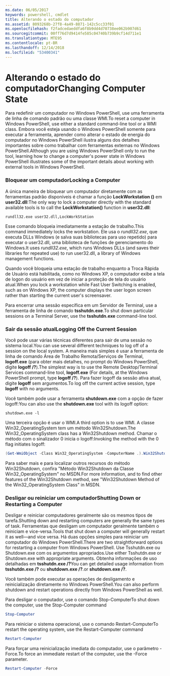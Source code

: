 ```yaml
---
ms.date: 06/05/2017
keywords: powershell, cmdlet
title: Alterando o estado do computador
ms.assetid: 8093268b-27f8-4a49-8871-142c5cc33f01
ms.openlocfilehash: f2fadcedaeddfa6f8b9dd4d70738ee062b907d61
ms.sourcegitcommit: 00ff76d7d9414fe585c04740b739b9cf14d711e1
ms.translationtype: MTE95
ms.contentlocale: pt-BR
ms.lasthandoff: 12/14/2018
ms.locfileid: "53400341"
---
```

# <a name="changing-computer-state"></a><span data-ttu-id="99c60-103">Alterando o estado do computador</span><span class="sxs-lookup"><span data-stu-id="99c60-103">Changing Computer State</span></span>

<span data-ttu-id="99c60-104">Para redefinir um computador no Windows PowerShell, use uma ferramenta de linha de comando padrão ou uma classe WMI.</span><span class="sxs-lookup"><span data-stu-id="99c60-104">To reset a computer in Windows PowerShell, use either a standard command-line tool or a WMI class.</span></span> <span data-ttu-id="99c60-105">Embora você esteja usando o Windows PowerShell somente para executar a ferramenta, aprender como alterar o estado de energia do computador no Windows PowerShell ilustra alguns dos detalhes importantes sobre como trabalhar com ferramentas externas no Windows PowerShell.</span><span class="sxs-lookup"><span data-stu-id="99c60-105">Although you are using Windows PowerShell only to run the tool, learning how to change a computer's power state in Windows PowerShell illustrates some of the important details about working with external tools in Windows PowerShell.</span></span>

### <a name="locking-a-computer"></a><span data-ttu-id="99c60-106">Bloquear um computador</span><span class="sxs-lookup"><span data-stu-id="99c60-106">Locking a Computer</span></span>

<span data-ttu-id="99c60-107">A única maneira de bloquear um computador diretamente com as ferramentas padrão disponíveis é chamar a função **LockWorkstation ()** em **user32.dll**:</span><span class="sxs-lookup"><span data-stu-id="99c60-107">The only way to lock a computer directly with the standard available tools is to call the **LockWorkstation()** function in **user32.dll**:</span></span>

```
rundll32.exe user32.dll,LockWorkStation
```

<span data-ttu-id="99c60-108">Esse comando bloqueia imediatamente a estação de trabalho.</span><span class="sxs-lookup"><span data-stu-id="99c60-108">This command immediately locks the workstation.</span></span> <span data-ttu-id="99c60-109">Ele usa o *rundll32.exe*, que executa DLLs Windows (e salva suas bibliotecas para uso repetido) para executar o user32.dll, uma biblioteca de funções de gerenciamento do Windows.</span><span class="sxs-lookup"><span data-stu-id="99c60-109">It uses *rundll32.exe*, which runs Windows DLLs (and saves their libraries for repeated use) to run user32.dll, a library of Windows management functions.</span></span>

<span data-ttu-id="99c60-110">Quando você bloqueia uma estação de trabalho enquanto a Troca Rápida de Usuário está habilitada, como no Windows XP, o computador exibe a tela de logon do usuário em vez de iniciar a proteção de tela do usuário atual.</span><span class="sxs-lookup"><span data-stu-id="99c60-110">When you lock a workstation while Fast User Switching is enabled, such as on Windows XP, the computer displays the user logon screen rather than starting the current user's screensaver.</span></span>

<span data-ttu-id="99c60-111">Para encerrar uma sessão específica em um Servidor de Terminal, use a ferramenta de linha de comando **tsshutdn.exe**.</span><span class="sxs-lookup"><span data-stu-id="99c60-111">To shut down particular sessions on a Terminal Server, use the **tsshutdn.exe** command-line tool.</span></span>

### <a name="logging-off-the-current-session"></a><span data-ttu-id="99c60-112">Sair da sessão atual</span><span class="sxs-lookup"><span data-stu-id="99c60-112">Logging Off the Current Session</span></span>

<span data-ttu-id="99c60-113">Você pode usar várias técnicas diferentes para sair de uma sessão no sistema local.</span><span class="sxs-lookup"><span data-stu-id="99c60-113">You can use several different techniques to log off of a session on the local system.</span></span> <span data-ttu-id="99c60-114">A maneira mais simples é usar a ferramenta de linha de comando Área de Trabalho Remota/Serviços de Terminal, **logoff.exe** (para obter mais detalhes, no prompt do Windows PowerShell, digite **logoff /?**).</span><span class="sxs-lookup"><span data-stu-id="99c60-114">The simplest way is to use the Remote Desktop/Terminal Services command-line tool, **logoff.exe** (For details, at the Windows PowerShell prompt, type **logoff /?**).</span></span> <span data-ttu-id="99c60-115">Para fazer logoff da sessão ativa atual, digite **logoff** sem argumentos.</span><span class="sxs-lookup"><span data-stu-id="99c60-115">To log off the current active session, type **logoff** with no arguments.</span></span>

<span data-ttu-id="99c60-116">Você também pode usar a ferramenta **shutdown.exe** com a opção de fazer logoff:</span><span class="sxs-lookup"><span data-stu-id="99c60-116">You can also use the **shutdown.exe** tool with its logoff option:</span></span>

```
shutdown.exe -l
```

<span data-ttu-id="99c60-117">Uma terceira opção é usar o WMI.</span><span class="sxs-lookup"><span data-stu-id="99c60-117">A third option is to use WMI.</span></span> <span data-ttu-id="99c60-118">A classe Win32_OperatingSystem tem um método Win32Shutdown.</span><span class="sxs-lookup"><span data-stu-id="99c60-118">The Win32_OperatingSystem class has a Win32Shutdown method.</span></span> <span data-ttu-id="99c60-119">Chamar o método com o sinalizador 0 inicia o logoff:</span><span class="sxs-lookup"><span data-stu-id="99c60-119">Invoking the method with the 0 flag initiates logoff:</span></span>

```powershell
(Get-WmiObject -Class Win32_OperatingSystem -ComputerName .).Win32Shutdown(0)
```

<span data-ttu-id="99c60-120">Para saber mais e para localizar outros recursos do método Win32Shutdown, confira "Método Win32Shutdown da Classe Win32_OperatingSystem" no MSDN.</span><span class="sxs-lookup"><span data-stu-id="99c60-120">For more information, and to find other features of the Win32Shutdown method, see "Win32Shutdown Method of the Win32_OperatingSystem Class" in MSDN.</span></span>

### <a name="shutting-down-or-restarting-a-computer"></a><span data-ttu-id="99c60-121">Desligar ou reiniciar um computador</span><span class="sxs-lookup"><span data-stu-id="99c60-121">Shutting Down or Restarting a Computer</span></span>

<span data-ttu-id="99c60-122">Desligar e reiniciar computadores geralmente são os mesmos tipos de tarefa.</span><span class="sxs-lookup"><span data-stu-id="99c60-122">Shutting down and restarting computers are generally the same types of task.</span></span> <span data-ttu-id="99c60-123">Ferramentas que desligam um computador geralmente também o reiniciam e vice-versa.</span><span class="sxs-lookup"><span data-stu-id="99c60-123">Tools that shut down a computer will generally restart it as well—and vice versa.</span></span> <span data-ttu-id="99c60-124">Há duas opções simples para reiniciar um computador do Windows PowerShell.</span><span class="sxs-lookup"><span data-stu-id="99c60-124">There are two straightforward options for restarting a computer from Windows PowerShell.</span></span> <span data-ttu-id="99c60-125">Use Tsshutdn.exe ou Shutdown.exe com os argumentos apropriados.</span><span class="sxs-lookup"><span data-stu-id="99c60-125">Use either Tsshutdn.exe or Shutdown.exe with appropriate arguments.</span></span> <span data-ttu-id="99c60-126">Obtenha informações de uso detalhadas em **tsshutdn.exe /?**</span><span class="sxs-lookup"><span data-stu-id="99c60-126">You can get detailed usage information from **tsshutdn.exe /?**</span></span> <span data-ttu-id="99c60-127">ou **shutdown.exe /?**.</span><span class="sxs-lookup"><span data-stu-id="99c60-127">or **shutdown.exe /?**.</span></span>

<span data-ttu-id="99c60-128">Você também pode executar as operações de desligamento e reinicialização diretamente no Windows PowerShell.</span><span class="sxs-lookup"><span data-stu-id="99c60-128">You can also perform shutdown and restart operations directly from Windows PowerShell as well.</span></span>

<span data-ttu-id="99c60-129">Para desligar o computador, use o comando Stop-Computer</span><span class="sxs-lookup"><span data-stu-id="99c60-129">To shut down the computer, use the Stop-Computer command</span></span>

```powershell
Stop-Computer
```

<span data-ttu-id="99c60-130">Para reiniciar o sistema operacional, use o comando Restart-Computer</span><span class="sxs-lookup"><span data-stu-id="99c60-130">To restart the operating system, use the Restart-Computer command</span></span>

```powershell
Restart-Computer
```

<span data-ttu-id="99c60-131">Para forçar uma reinicialização imediata do computador, use o parâmetro -Force.</span><span class="sxs-lookup"><span data-stu-id="99c60-131">To force an immediate restart of the computer, use the -Force parameter.</span></span>

```powershell
Restart-Computer -Force
```
